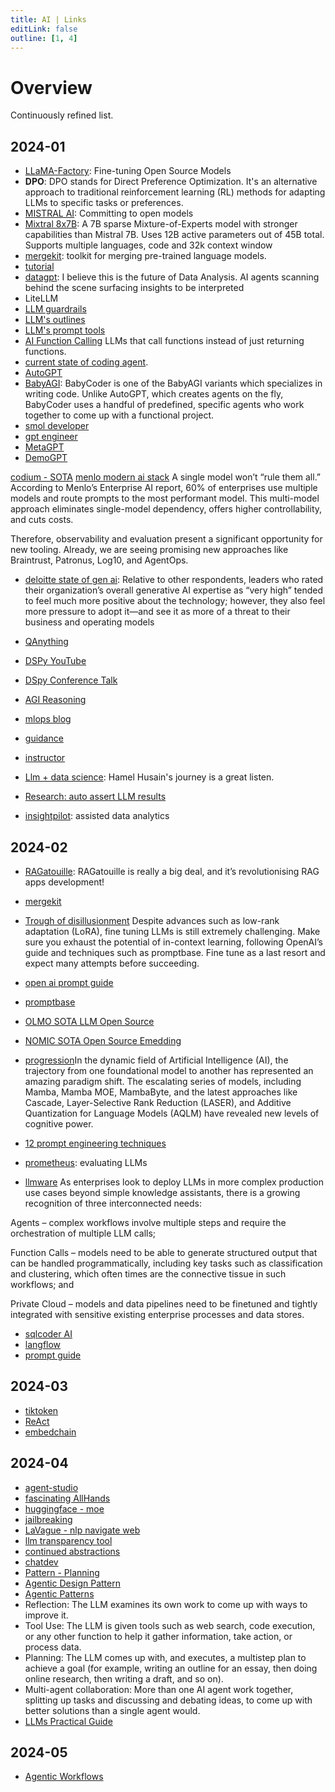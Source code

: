```yaml
---
title: AI | Links
editLink: false
outline: [1, 4]
---
```


# Overview

Continuously refined list.

## 2024-01

- [LLaMA-Factory](https://github.com/hiyouga/LLaMA-Factory): Fine-tuning Open Source Models
- **DPO**: DPO stands for Direct Preference Optimization. It's an alternative approach to traditional reinforcement learning (RL) methods for adapting LLMs to specific tasks or preferences.
- [MISTRAL AI](https://mistral.ai/): Committing to open models
- [Mixtral 8x7B](https://mistral.ai/news/mixtral-of-experts/): A 7B sparse Mixture-of-Experts model with stronger capabilities than Mistral 7B. Uses 12B active parameters out of 45B total. Supports multiple languages, code and 32k context window
- [mergekit](https://github.com/cg123/mergekit): toolkit for merging pre-trained language models.
- [tutorial](https://freedium.cfd/https://towardsdatascience.com/merge-large-language-models-with-mergekit-2118fb392b54)
- [datagpt](https://datagpt.com/): I believe this is the future of Data Analysis. AI agents scanning behind the scene surfacing insights to be interpreted
- LiteLLM
- [LLM guardrails](https://github.com/guardrails-ai/guardrails)
- [LLM's outlines](https://github.com/outlines-dev/outlines)
- [LLM's prompt tools](https://github.com/hegelai/prompttools)
- [AI Function Calling](https://gradientflow.com/expanding-ai-horizons-the-rise-of-function-calling-in-llms/) LLMs that call functions instead of just returning functions.
- [current state of coding agent](https://deepsense.ai/coding-agents-in-large-language-models?utm_source=substack&utm_medium=email).
- [AutoGPT](https://github.com/Significant-Gravitas/AutoGPT)
- [BabyAGI](https://github.com/yoheinakajima/babyagi): BabyCoder is one of the BabyAGI variants which specializes in writing code. Unlike AutoGPT, which creates agents on the fly, BabyCoder uses a handful of predefined, specific agents who work together to come up with a functional project.
- [smol developer](https://github.com/smol-ai/developer)
- [gpt engineer](https://github.com/gpt-engineer-org/gpt-engineer)
- [MetaGPT](https://github.com/geekan/MetaGPT)
- [DemoGPT](https://github.com/melih-unsal/DemoGPT)

[codium - SOTA](https://www.codium.ai/blog/alphacodium-state-of-the-art-code-generation-for-code-contests)
[menlo modern ai stack](https://menlovc.com/perspective/the-modern-ai-stack-design-principles-for-the-future-of-enterprise-ai-architectures/)
A single model won’t “rule them all.” According to Menlo’s Enterprise AI report, 60% of enterprises use multiple models and route prompts to the most performant model. This multi-model approach eliminates single-model dependency, offers higher controllability, and cuts costs.

Therefore, observability and evaluation present a significant opportunity for new tooling. Already, we are seeing promising new approaches like Braintrust, Patronus, Log10, and AgentOps.

- [deloitte state of gen ai](https://www2.deloitte.com/content/dam/Deloitte/us/Documents/consulting/us-state-of-gen-ai-report.pdf): Relative to other respondents, leaders who rated their organization’s overall generative AI expertise as “very
  high” tended to feel much more positive about the technology; however, they also feel more pressure to
  adopt it—and see it as more of a threat to their business and operating models

- [QAnything](https://github.com/netease-youdao/QAnything)
- [DSPy YouTube](https://www.youtube.com/watch?v=CDung1LnLbY)
- [DSpy Conference Talk](https://www.youtube.com/watch?v=Dt3H2ninoeY)
- [AGI Reasoning](https://mlops.community/towards-agi-making-llms-better-at-reasoning-1-2)
- [mlops blog](https://mlops.community/blog/)
- [guidance](https://github.com/guidance-ai/guidance)
- [instructor](https://github.com/jxnl/instructor/tree/main)
- [Llm + data science](https://pca.st/podcast/f74fa690-8b35-0139-34f1-0acc26574db2): Hamel Husain's journey is a great listen.
- [Research: auto assert LLM results](https://arxiv.org/abs/2401.03038)
- [insightpilot](https://www.marktechpost.com/2023/12/24/microsoft-researchers-introduce-insightpilot-an-llm-empowered-automated-data-exploration-system/): assisted data analytics

## 2024-02

- [RAGatouille](https://github.com/bclavie/RAGatouille): RAGatouille is really a big deal, and it’s revolutionising RAG apps development!
- [mergekit](https://github.com/arcee-ai/mergekit)
- [Trough of disillusionment](https://www.ai2incubator.com/blog/Insight-13-Trough-of-Disillusionment)
  Despite advances such as low-rank adaptation (LoRA), fine tuning LLMs is still extremely challenging. Make sure you exhaust the potential of in-context learning, following OpenAI’s guide and techniques such as promptbase. Fine tune as a last resort and expect many attempts before succeeding.
- [open ai prompt guide](https://platform.openai.com/docs/guides/prompt-engineering/six-strategies-for-getting-better-results)
- [promptbase](https://github.com/microsoft/promptbase)
- [OLMO SOTA LLM Open Source](https://blog.allenai.org/olmo-open-language-model-87ccfc95f580)
- [NOMIC SOTA Open Source Emedding](https://blog.nomic.ai/posts/nomic-embed-text-v1?utm_source=substack&utm_medium=email)

- [progression](https://www.marktechpost.com/2024/02/03/a-memes-glimpse-into-the-pinnacle-of-artificial-intelligence-ai-progress-in-a-mamba-series-llm-enlightenment)In the dynamic field of Artificial Intelligence (AI), the trajectory from one foundational model to another has represented an amazing paradigm shift. The escalating series of models, including Mamba, Mamba MOE, MambaByte, and the latest approaches like Cascade, Layer-Selective Rank Reduction (LASER), and Additive Quantization for Language Models (AQLM) have revealed new levels of cognitive power.
- [12 prompt engineering techniques](https://medium.com/@cobusgreyling/12-prompt-engineering-techniques-644481c857aa)
- [prometheus](https://huggingface.co/papers/2310.08491?ref=blog.premai.io): evaluating LLMs

- [llmware](https://github.com/llmware-ai/llmware)
  As enterprises look to deploy LLMs in more complex production use cases beyond simple knowledge assistants, there is a growing recognition of three interconnected needs:

Agents – complex workflows involve multiple steps and require the orchestration of multiple LLM calls;

Function Calls – models need to be able to generate structured output that can be handled programmatically, including key tasks such as classification and clustering, which often times are the connective tissue in such workflows; and

Private Cloud – models and data pipelines need to be finetuned and tightly integrated with sensitive existing enterprise processes and data stores.

- [sqlcoder AI](https://defog.ai/blog/open-sourcing-sqlcoder/)
- [langflow](https://github.com/logspace-ai/langflow)
- [prompt guide](https://www.promptingguide.ai/)

## 2024-03

- [tiktoken](https://github.com/openai/tiktoken)
- [ReAct](https://til.simonwillison.net/llms/python-react-pattern)
- [embedchain](https://github.com/embedchain/embedchain)

## 2024-04

- [agent-studio](https://skyworkai.github.io/agent-studio/index.html)
- [fascinating AllHands](https://www.marktechpost.com/2024/03/27/researchers-at-microsoft-propose-allhands-a-novel-machine-learning-framework-designed-for-large-scale-feedback-analysis-through-a-natural-language-interface)
- [huggingface - moe](https://huggingface.co/blog/moe)
- [jailbreaking](https://garymarcus.substack.com/p/an-unending-array-of-jailbreaking)
- [LaVague - nlp navigate web](https://github.com/lavague-ai/LaVague)
- [llm transparency tool](https://github.com/facebookresearch/llm-transparency-tool)
- [continued abstractions](https://cohere.com/blog/rerank-3)
- [chatdev](https://github.com/OpenBMB/ChatDev)
- [Pattern - Planning](https://www.deeplearning.ai/the-batch/agentic-design-patterns-part-4-planning)
- [Agentic Design Pattern](https://www.deeplearning.ai/the-batch/agentic-design-patterns-part-3-tool-use)
- [Agentic Patterns](https://www.deeplearning.ai/the-batch/how-agents-can-improve-llm-performance)
- Reflection: The LLM examines its own work to come up with ways to improve it.
- Tool Use: The LLM is given tools such as web search, code execution, or any other function to help it gather information, take action, or process data.
- Planning: The LLM comes up with, and executes, a multistep plan to achieve a goal (for example, writing an outline for an essay, then doing online research, then writing a draft, and so on).
- Multi-agent collaboration: More than one AI agent work together, splitting up tasks and discussing and debating ideas, to come up with better solutions than a single agent would.
- [LLMs Practical Guide](https://github.com/JingfengYang/LLMsPracticalGuide)

## 2024-05

- [Agentic Workflows](https://gradientflow.com/agentic-ai-challenges-and-opportunities/)
